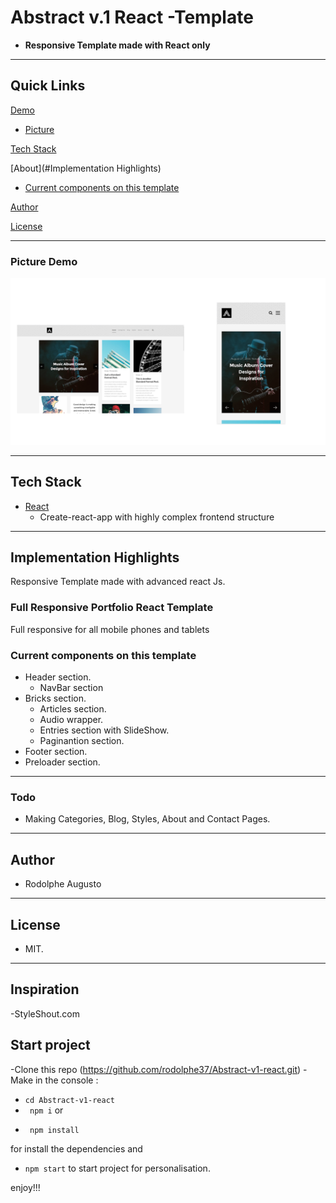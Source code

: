 # Abstract v.1 React -Template

- **Responsive Template made with React only**

---

## Quick Links

[Demo](#demo)


- [Picture](#picture-demo)

[Tech Stack](#tech-stack)

[About](#Implementation Highlights)

- [Current components on this template](#Current-components-on-this-template)

[Author](#author)

[License](#license)

---

### Picture Demo

![demopng](Abstract-v1.png)

---

## Tech Stack

- [React](https://github.com/facebook/react) 
  - Create-react-app with highly complex frontend structure
---

## Implementation Highlights

Responsive Template made with advanced react Js.

### Full Responsive Portfolio React Template

Full responsive for all mobile phones and tablets

### Current components on this template

- Header section.
    - NavBar section
- Bricks section.
    - Articles section.
    - Audio wrapper.
    - Entries section with SlideShow.
    - Paginantion section.
- Footer section.
- Preloader section.


---

### Todo

- Making Categories, Blog, Styles, About and Contact Pages.

---

## Author

- Rodolphe Augusto

---

## License

- MIT.

---
## Inspiration

-StyleShout.com

## Start project
-Clone this repo (https://github.com/rodolphe37/Abstract-v1-react.git)
-Make in the console :
-    ```cd Abstract-v1-react```
-    ``` npm i```
or 
-      npm install 
for install the dependencies
and 
-    ```npm start```
to start project for personalisation.

enjoy!!!